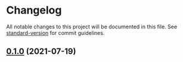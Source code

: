 # Changelog

All notable changes to this project will be documented in this file. See [standard-version](https://github.com/conventional-changelog/standard-version) for commit guidelines.

## [0.1.0](https://github.com/kimisme9386/cdk-automated-waf/compare/v0.0.1...v0.1.0) (2021-07-19)
